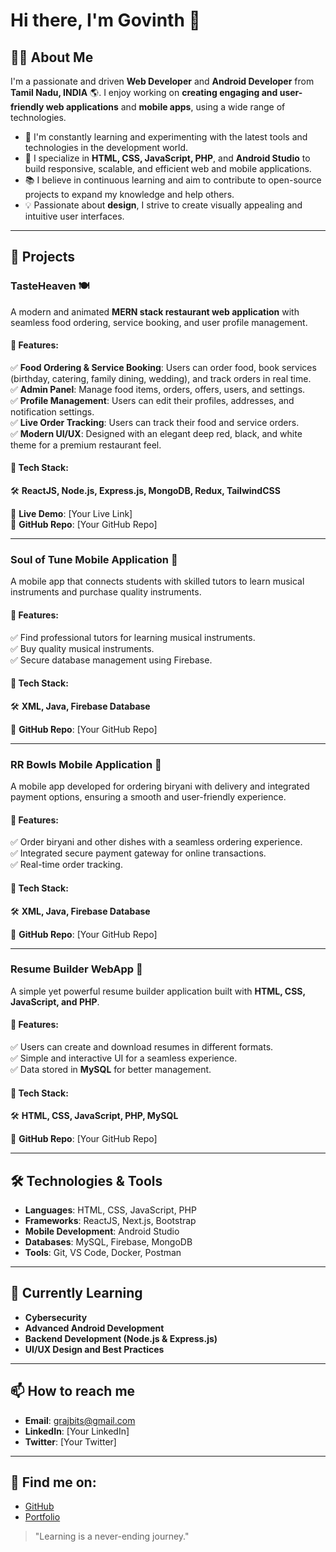 # Hi there, I'm Govinth 👋  

## 👨‍💻 About Me  

I'm a passionate and driven **Web Developer** and **Android Developer** from **Tamil Nadu, INDIA** 🌎. I enjoy working on **creating engaging and user-friendly web applications** and **mobile apps**, using a wide range of technologies.  

- 🚀 I'm constantly learning and experimenting with the latest tools and technologies in the development world.  
- 🔧 I specialize in **HTML, CSS, JavaScript, PHP**, and **Android Studio** to build responsive, scalable, and efficient web and mobile applications.  
- 📚 I believe in continuous learning and aim to contribute to open-source projects to expand my knowledge and help others.  
- 💡 Passionate about **design**, I strive to create visually appealing and intuitive user interfaces.  

---

## 🚀 Projects  

### **TasteHeaven** 🍽️  
A modern and animated **MERN stack restaurant web application** with seamless food ordering, service booking, and user profile management.  

#### 🔹 Features:  
✅ **Food Ordering & Service Booking**: Users can order food, book services (birthday, catering, family dining, wedding), and track orders in real time.  
✅ **Admin Panel**: Manage food items, orders, offers, users, and settings.  
✅ **Profile Management**: Users can edit their profiles, addresses, and notification settings.  
✅ **Live Order Tracking**: Users can track their food and service orders.  
✅ **Modern UI/UX**: Designed with an elegant deep red, black, and white theme for a premium restaurant feel.  

#### 🔹 Tech Stack:  
🛠 **ReactJS, Node.js, Express.js, MongoDB, Redux, TailwindCSS**  

🔗 **Live Demo**: [Your Live Link]  
🔗 **GitHub Repo**: [Your GitHub Repo]  

---

### **Soul of Tune Mobile Application** 🎵  
A mobile app that connects students with skilled tutors to learn musical instruments and purchase quality instruments.  

#### 🔹 Features:  
✅ Find professional tutors for learning musical instruments.  
✅ Buy quality musical instruments.  
✅ Secure database management using Firebase.  

#### 🔹 Tech Stack:  
🛠 **XML, Java, Firebase Database**  

🔗 **GitHub Repo**: [Your GitHub Repo]  

---

### **RR Bowls Mobile Application** 🍛  
A mobile app developed for ordering biryani with delivery and integrated payment options, ensuring a smooth and user-friendly experience.  

#### 🔹 Features:  
✅ Order biryani and other dishes with a seamless ordering experience.  
✅ Integrated secure payment gateway for online transactions.  
✅ Real-time order tracking.  

#### 🔹 Tech Stack:  
🛠 **XML, Java, Firebase Database**  

🔗 **GitHub Repo**: [Your GitHub Repo]  

---


### **Resume Builder WebApp** 📝  
A simple yet powerful resume builder application built with **HTML, CSS, JavaScript, and PHP**.  

#### 🔹 Features:  
✅ Users can create and download resumes in different formats.  
✅ Simple and interactive UI for a seamless experience.  
✅ Data stored in **MySQL** for better management.  

#### 🔹 Tech Stack:  
🛠 **HTML, CSS, JavaScript, PHP, MySQL**  

🔗 **GitHub Repo**: [Your GitHub Repo]  

---

## 🛠️ Technologies & Tools  

- **Languages**: HTML, CSS, JavaScript, PHP  
- **Frameworks**: ReactJS, Next.js, Bootstrap  
- **Mobile Development**: Android Studio  
- **Databases**: MySQL, Firebase, MongoDB  
- **Tools**: Git, VS Code, Docker, Postman  

---

## 🌱 Currently Learning  

- **Cybersecurity**  
- **Advanced Android Development**  
- **Backend Development (Node.js & Express.js)**  
- **UI/UX Design and Best Practices**  

---

## 📫 How to reach me  

- **Email**: grajbits@gmail.com  
- **LinkedIn**: [Your LinkedIn]  
- **Twitter**: [Your Twitter]  

---

## 🔗 Find me on:  

- [GitHub](https://github.com/your-username)  
- [Portfolio](https://your-portfolio-link.com)  

> "Learning is a never-ending journey."  
